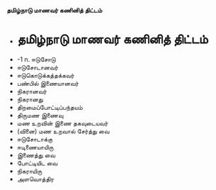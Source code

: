 **தமிழ்நாடு மாணவர் கணினித் திட்டம்**
- # தமிழ்நாடு மாணவர் கணினித் திட்டம்
- -1 n. ஈடுசோடு
- ஈடுசோடானவர்
- ஈடுகொடுக்கத்தக்கவர்
- பண்பில் இணையானவர்
- நிகரானவர்
- நிகரானது
- திறமைப்போட்டிப்பந்தயம்
- திருமண இணைவு
- மண உறவின் இணை தகவுடையவர்
- (வினை) மண உறவால் சேர்த்து வை
- ஈடுசோடாக்கு
- ஈடிணையாயிரு
- இணைத்து வை
- போட்டியிட வை
- நிகராயிரு
- அளவொத்திர

